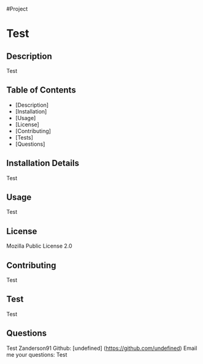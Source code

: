 #Project <h1>Test</h1>


  ## Description
  Test

  ## Table of Contents
  - [Description]
  - [Installation]
  - [Usage]
  - [License]
  - [Contributing]
  - [Tests]
  - [Questions]

  ## Installation Details
  Test

  ## Usage
  Test

  ## License 
  Mozilla Public License 2.0

  ## Contributing
  Test

  ## Test
  Test

  ## Questions
  Test
  Zanderson91 Github: [undefined] (https://github.com/undefined)
  Email me your questions: Test
